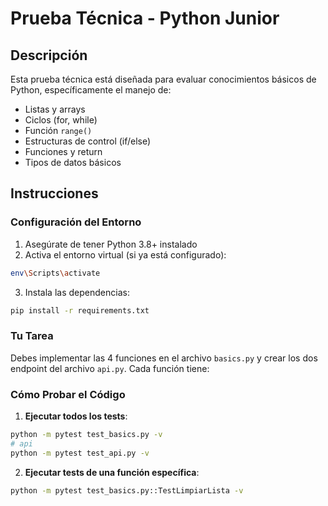 # Prueba Técnica - Python Junior

## Descripción
Esta prueba técnica está diseñada para evaluar conocimientos básicos de Python, específicamente el manejo de:
- Listas y arrays
- Ciclos (for, while)
- Función `range()`
- Estructuras de control (if/else)
- Funciones y return
- Tipos de datos básicos

## Instrucciones

### Configuración del Entorno
1. Asegúrate de tener Python 3.8+ instalado
2. Activa el entorno virtual (si ya está configurado):
```bash
env\Scripts\activate
```
3. Instala las dependencias:
```bash
pip install -r requirements.txt
```

### Tu Tarea
Debes implementar las 4 funciones en el archivo `basics.py` y crear los dos endpoint del archivo `api.py`. Cada función tiene:

### Cómo Probar el Código

1. **Ejecutar todos los tests**:
```bash
python -m pytest test_basics.py -v
# api
python -m pytest test_api.py -v
```

2. **Ejecutar tests de una función específica**:
```bash
python -m pytest test_basics.py::TestLimpiarLista -v
```

